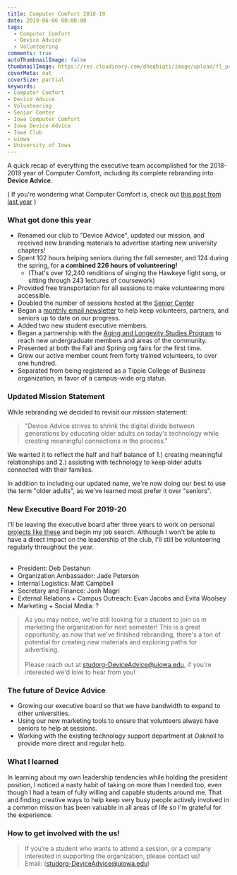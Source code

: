 ```yaml
---
title: Computer Comfort 2018-19
date: 2019-06-06 00:00:00
tags:
  - Computer Comfort
  - Device Advice
  - Volunteering
comments: true
autoThumbnailImage: false
thumbnailImage: https://res.cloudinary.com/dheqbiqti/image/upload/fl_progressive,r_50:5/v1560018195/CComfort/DeviceAdviceBanner.png
coverMeta: out
coverSize: partial
keywords:
- Computer Comfort
- Device Advice
- Volunteering
- Senior Center
- Iowa Computer Comfort
- Iowa Device Advice
- Iowa Club
- uiowa
- University of Iowa
---
```


A quick recap of everything the executive team accomplished for the 2018-2019
year of Computer Comfort, including its complete rebranding into **Device Advice**.
</br>
<!-- more -->

( If you're wondering what Computer Comfort is, check out [this post from last year](/Computer-Comfort-Year-3/) )

### What got done this year
* Renamed our club to "Device Advice", updated our mission, and received new branding 
materials to advertise starting new university chapters!
* Spent 102 hours helping seniors during the fall semester, and 124 during the spring, for **a combined 226 hours of volunteering!**
  * (That's over 12,240 renditions of singing the Hawkeye fight song, or sitting through 243 lectures of coursework)
* Provided free transportation for all sessions to make volunteering more accessible.
* Doubled the number of sessions hosted at the [Senior Center](https://www.icgov.org/city-government/departments-and-divisions/senior-center)
* Began a [monthly email newsletter](https://mailchi.mp/fe951d5ccaeb/computer-comfort-dec-update-147703) 
to help keep volunteers, partners, and seniors up to date on our progress.
* Added two new student executive members.
* Began a partnership with the [Aging and Longevity Studies Program](https://clas.uiowa.edu/socialwork/undergraduate-program/aging-longevity-studies-program)
to reach new undergraduate members and areas of the community.
* Presented at both the Fall and Spring org fairs for the first time.
* Grew our active member count from forty trained volunteers, to over one hundred.
* Separated from being registered as a Tippie College of Business organization, in favor of a campus-wide org status.

### Updated Mission Statement

While rebranding we decided to revisit our mission statement:

> "Device Advice strives to shrink the digital divide between generations by 
educating older adults on today's technology while creating meaningful 
connections in the process."

We wanted it to reflect the half and half balance of 1.) creating meaningful 
relationships and 2.) assisting with technology to keep older adults connected with
their families. 

In addition to including our updated name, we're now doing our best to use the term 
"older adults", as we've learned most prefer it over "seniors". 

### New Executive Board For 2019-20

I'll be leaving the executive board after three years to work on
personal [projects like these](/Current-Projects) and begin my job search. Although
I won't be able to have a direct impact on the leadership of the club, I'll still be 
volunteering regularly throughout the year.</br></br>

* President: Deb Destahun
* Organization Ambassador: Jade Peterson
* Internal Logistics: Matt Campbell
* Secretary and Finance: Josh Magri
* External Relations + Campus Outreach: Evan Jacobs and Evita Woolsey
* Marketing + Social Media: ?

> As you may notice, we're still looking for a student to join us in marketing 
the organization for next semester! This is a great opportunity, as now that 
we've finished rebranding, there's a ton of potential for creating new materials
and exploring paths for advertising. </br></br>Please reach out at 
studorg-DeviceAdvice@uiowa.edu, if you're interested we'd love to hear from you!

### The future of Device Advice 

* Growing our executive board so that we have bandwidth to expand to other universities.
* Using our new marketing tools to ensure that volunteers always have seniors to help at sessions.
* Working with the existing technology support department at Oaknoll to provide more direct and regular help.

### What I learned
In learning about my own leadership tendencies while holding
the president position, I noticed a nasty habit of taking on more than I needed 
too, even though I had a team of fully willing and capable students around me. 
That and finding creative ways to help keep very busy people actively involved
in a common mission has been valuable in all areas of life so I'm 
grateful for the experience.

### How to get involved with the us!

> If you’re a student who wants to attend a session, or a company interested in 
supporting the organization, please contact us! </br>
Email: (studorg-DeviceAdvice@uiowa.edu)